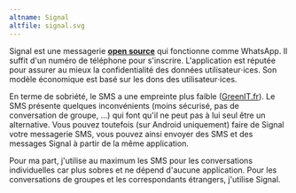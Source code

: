 ```yaml
---
altname: Signal
altfile: signal.svg
---
```


Signal est une messagerie [**open source**](https://github.com/signalapp) qui fonctionne comme WhatsApp. Il suffit d'un numéro de téléphone pour s'inscrire. L'application est réputée pour assurer au mieux la confidentialité des données utilisateur⋅ices. Son modèle économique est basé sur les dons des utilisateur⋅ices.

En terme de sobriété, le SMS a une empreinte plus faible ([GreenIT.fr](https://www.greenit.fr/2010/02/24/un-sms-c-est-combien-de-co2/)). Le SMS présente quelques inconvénients (moins sécurisé, pas de conversation de groupe, ...) qui font qu'il ne peut pas à lui seul être un alternative. Vous pouvez toutefois (sur Android uniquement) faire de Signal votre messagerie SMS, vous pouvez ainsi envoyer des SMS et des messages Signal à partir de la même application.

Pour ma part, j'utilise au maximum les SMS pour les conversations individuelles car plus sobres et ne dépend d'aucune application. Pour les conversations de groupes et les correspondants étrangers, j'utilise Signal.
